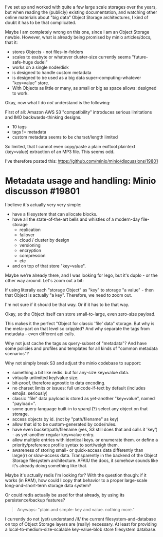 I've set up and worked with quite a few large scale storages over the years, but when reading the (publicly) existing documentation, and watching other online materials about "big data" Object Storage architectures, I kind of doubt it has to be that complicated.

Maybe I am completely wrong on this one, since I am an Object Storage newbie.
However, what is already being promised by minio articles/docs, that it:

  * stores Objects - not files-in-folders
  * scales to exabyte or whatever cluster-size currently seems "future-safe-huge dude!"
  * works on a single node/disk
  * is designed to handle custom metadata
  * is designed to be used as a big data super-computing-whatever "key=value" store.
  * With Objects as little or many, as small or big as space allows: designed to work.

Okay, now what I do *not* understand is the following:

First of all:
Amazon AWS S3 "compatibility" introduces serious limitations and IMO backwards-thinking designs.

  * 10 tags
  * tags != metadata
  * custom metadata seems to be charset/length limited

So limited, that I cannot even copy/paste a plain exiftool plaintext (key=value) extraction of an MP3 file.
This seems odd.

I've therefore posted this:
https://github.com/minio/minio/discussions/19801


# Metadata usage and handling: Minio discusson #19801

I believe it's actually very very simple:

  * have a filesystem that can allocate blocks.
  * have all the state-of-the-art bells and whistles of a modern-day file-storage
    * replication
    * failover
    * cloud / cluster by design
    * versioning
    * encryption
    * compression
    * etc
  * and on top of that store "key=value".

Maybe we're already there, and I was looking for lego, but it's duplo - or the other way around.
Let's zoom out a bit:

If using literally each "storage Object" as "key" to storage "a value" - then that Object is actually "a key".
Therefore, we need to zoom out.

I'm not sure if it should be that way.
Or if it has to be that way.

Okay, so the Object itself can store small-to-large, even zero-size payload.

This makes it the perfect "Object for classic 'file' data" storage.
But why is the meta-part on that level so crippled?
And why separate the tags from metadata - even different api calls.

Why not just cache the tags as query-subset of "metadata"?
And have some policies and profiles and templates for all kinds of "common metadata scenarios"?

Why not simply break S3 and adjust the minio codebase to support:

  * something a bit like redis. but for any-size key=value data.
  * virtually unlimited key/value size.
  * bit-proof, therefore agnostic to data encoding.
  * no charset limits or issues: full unicode-if-text by default (includes emojis. seriously)
  * classic "file" data payload is stored as yet-another "key=value", named "payload=<DATA/>".
  * some query-language built-in to sparql (?) select any object on that storage.
  * access objects by id. (not by "path/filename" as key)
  * allow that id to be custom-generated by code/rules.
  * have even bucket/path/filename (yes, S3 still does that and calls it 'key') - as yet-another regular key=value entry.
  * allow multiple entries with identical keys.
    or enumerate them. or define a priority/preference profile syntax to sort/weigh them.
  * awareness of storing small- or quick-access data differently than large(r) or slow-access data. Transparently in the backend of the Object Storage filesystem architecture.
    AFAIU the docs, it somehow sounds like it's already doing something like that.

Maybe it's actually redis I'm looking for?
With the question though: if it works (in RAM), how could I copy that behavior to a proper large-scale long-and-short-term storage data system?

Or could redis actually be used for that already, by using its persistence/backup features?

> Anyways: 
> "plain and simple: key and value. nothing more."


I currently do not (yet) understand /if/ the current filesystem-and-database on top of Object Storage layers are (really) necessary. At least for providing a local-to-medium-size-scalable key-value-blob store filesystem database.
